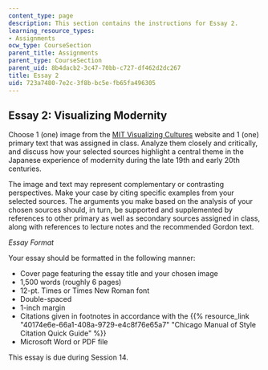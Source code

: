 ```yaml
---
content_type: page
description: This section contains the instructions for Essay 2.
learning_resource_types:
- Assignments
ocw_type: CourseSection
parent_title: Assignments
parent_type: CourseSection
parent_uid: 8b4dacb2-3c47-70bb-c727-df462d2dc267
title: Essay 2
uid: 723a7480-7e2c-3f8b-bc5e-fb65fa496305
---
```


Essay 2: Visualizing Modernity
------------------------------

Choose 1 (one) image from the [MIT Visualizing Cultures](/ans7870/21f/21f.027/home/index.html) website and 1 (one) primary text that was assigned in class. Analyze them closely and critically, and discuss how your selected sources highlight a central theme in the Japanese experience of modernity during the late 19th and early 20th centuries.

The image and text may represent complementary or contrasting perspectives. Make your case by citing specific examples from your selected sources. The arguments you make based on the analysis of your chosen sources should, in turn, be supported and supplemented by references to other primary as well as secondary sources assigned in class, along with references to lecture notes and the recommended Gordon text.

_Essay Format_

Your essay should be formatted in the following manner:

*   Cover page featuring the essay title and your chosen image
*   1,500 words (roughly 6 pages)
*   12-pt. Times or Times New Roman font
*   Double-spaced
*   1-inch margin
*   Citations given in footnotes in accordance with the {{% resource_link "40174e6e-66a1-408a-9729-e4c8f76e65a7" "Chicago Manual of Style Citation Quick Guide" %}}
*   Microsoft Word or PDF file

This essay is due during Session 14.